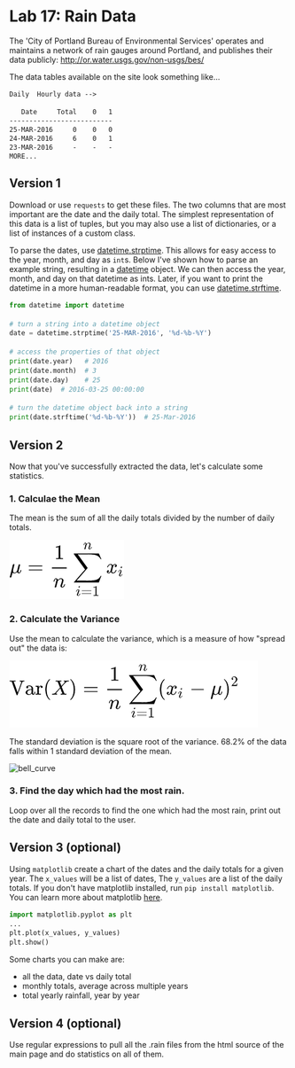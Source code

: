 
# Lab 17: Rain Data


The 'City of Portland Bureau of Environmental Services' operates and maintains a network of rain gauges around Portland, and publishes their data publicly:  http://or.water.usgs.gov/non-usgs/bes/

The data tables available on the site look something like...

```
Daily  Hourly data -->

   Date     Total    0   1
--------------------------
25-MAR-2016     0    0   0
24-MAR-2016     6    0   1
23-MAR-2016     -    -   -
MORE...

```

## Version 1

Download or use `requests` to get these files. The two columns that are most important are the date and the daily total. The simplest representation of this data is a list of tuples, but you may also use a list of dictionaries, or a list of instances of a custom class.

To parse the dates, use [datetime.strptime](https://docs.python.org/3/library/datetime.html#strftime-and-strptime-behavior). This allows for easy access to the year, month, and day as `int`s. Below I've shown how to parse an example string, resulting in a [datetime](https://docs.python.org/3.6/library/datetime.html#date-objects) object. We can then access the year, month, and day on that datetime as ints. Later, if you want to print the datetime in a more human-readable format, you can use [datetime.strftime](https://docs.python.org/3/library/datetime.html#strftime-and-strptime-behavior).

```python
from datetime import datetime

# turn a string into a datetime object
date = datetime.strptime('25-MAR-2016', '%d-%b-%Y')

# access the properties of that object
print(date.year)   # 2016
print(date.month)  # 3
print(date.day)    # 25
print(date)  # 2016-03-25 00:00:00

# turn the datetime object back into a string
print(date.strftime('%d-%b-%Y'))  # 25-Mar-2016
```

## Version 2

Now that you've successfully extracted the data, let's calculate some statistics.

### 1. Calculae the Mean

The mean is the sum of all the daily totals divided by the number of daily totals.

![mean](images/average.png)


### 2. Calculate the Variance

Use the mean to calculate the variance, which is a measure of how "spread out" the data is:

![standard_deviation](images/variance.png)

The standard deviation is the square root of the variance. 68.2% of the data falls within 1 standard deviation of the mean.

![bell_curve](https://upload.wikimedia.org/wikipedia/commons/thumb/8/8c/Standard_deviation_diagram.svg/500px-Standard_deviation_diagram.svg.png)

### 3. Find the day which had the most rain.

Loop over all the records to find the one which had the most rain, print out the date and daily total to the user.


## Version 3 (optional)

Using `matplotlib` create a chart of the dates and the daily totals for a given year. The `x_values` will be a list of dates, The `y_values` are a list of the daily totals. If you don't have matplotlib installed, run `pip install matplotlib`. You can learn more about matplotlib [here](https://matplotlib.org/2.1.0/tutorials/introductory/pyplot.html#sphx-glr-tutorials-introductory-pyplot-py).

```python
import matplotlib.pyplot as plt
...
plt.plot(x_values, y_values)
plt.show()
```

Some charts you can make are:
- all the data, date vs daily total
- monthly totals, average across multiple years
- total yearly rainfall, year by year


## Version 4 (optional)

Use regular expressions to pull all the .rain files from the html source of the main page and do statistics on all of them.